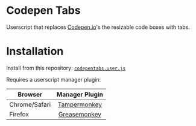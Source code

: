# Codepen Tabs
Userscript that replaces [Codepen.io](https://codepen.io/pen/)'s the resizable code boxes with tabs.

# Installation
Install from this repository: [`codepentabs.user.js`](https://github.com/rovyko/codepen-tabs/raw/master/codepentabs.user.js)

Requires a userscript manager plugin:

|Browser|Manager Plugin|
|-------------|:-------------:|
|Chrome/Safari|[Tampermonkey](https://chrome.google.com/webstore/detail/tampermonkey/dhdgffkkebhmkfjojejmpbldmpobfkfo?hl=en)
|Firefox|[Greasemonkey](https://addons.mozilla.org/en-US/firefox/addon/greasemonkey/)
